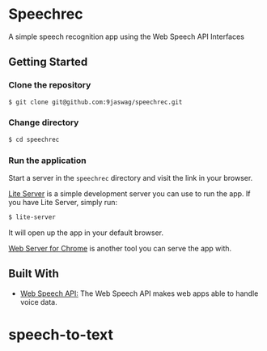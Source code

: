 # Speechrec
A simple speech recognition app using the Web Speech API Interfaces

## Getting Started

### Clone the repository
```bash
$ git clone git@github.com:9jaswag/speechrec.git
```

### Change directory
```bash
$ cd speechrec
```

### Run the application
Start a server in the `speechrec` directory and visit the link in your browser.

[Lite Server](https://www.npmjs.com/package/lite-server) is a simple development server you can use to run the app. If you have Lite Server, simply run:
```bash
$ lite-server
```
It will open up the app in your default browser.

[Web Server for Chrome](https://chrome.google.com/webstore/detail/web-server-for-chrome/ofhbbkphhbklhfoeikjpcbhemlocgigb?hl=en) is another tool you can serve the app with.

## Built With
- [Web Speech API:](https://developer.mozilla.org/en-US/docs/Web/API/Web_Speech_API) The Web Speech API makes web apps able to handle voice data.
# speech-to-text
